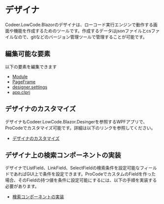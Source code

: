 # デザイナ

Codeer.LowCode.Blazorのデザイナは、ローコード実行エンジンで動作する画面や機能を作成するためのツールです。作成するデータはjsonファイルとcsファイルなので、gitなどのバージョン管理ツールで管理することが可能です。

## 編集可能な要素

以下の要素を編集できます
- [Module](../module/module.md)
- [PageFrame](page_frame.md)
- [designer.settings](designer_settings.md)
- [app.clprj](app_clprj.md)

## デザイナのカスタマイズ

デザイナもCodeer.LowCode.Blazor.Desingerを参照するWPFアプリで、ProCodeでカスタマイズ可能です。詳細は以下のリンクを参照してください。
- [デザイナのカスタマイズ](designer-customize.md)

## デザイナ上の検索コンポーネントの実装

デザイナでListField、LinkField、SelectFieldの検索条件を設定可能なフィールドであればGUI上で条件を設定できます。ProCodeでカスタムのFieldを作った場合、そのFieldの持つ値を条件に設定可能にするには、以下の手順を実装する必要があります。
- [検索コンポーネントの実装](designer-match-customize.md)
